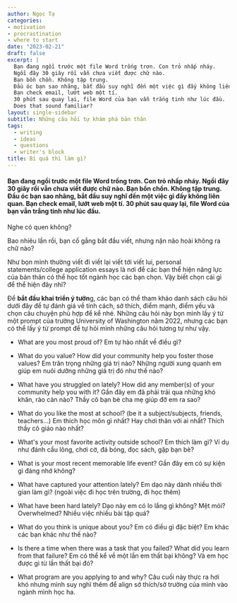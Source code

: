 ```yaml
---
author: Ngọc Tạ
categories:
- motivation
- procrastination
- where to start
date: "2023-02-21"
draft: false 
excerpt: |
  Bạn đang ngồi trước một file Word trống trơn. Con trỏ nhấp nháy. 
  Ngồi đây 30 giây rồi vẫn chưa viết được chữ nào.
  Bạn bồn chồn. Không tập trung.
  Đầu óc bạn sao nhãng, bắt đầu suy nghĩ đến một việc gì đấy không liên quan.
  Bạn check email, lướt web một tí. 
  30 phút sau quay lại, file Word của bạn vẫn trắng tinh như lúc đầu.
  Does that sound familiar?
layout: single-sidebar
subtitle: Những câu hỏi tự khám phá bản thân
tags:
  - writing
  - ideas
  - questions
  - writer's block
title: Bí quá thì làm gì? 
---
```


#### Bạn đang ngồi trước một file Word trống trơn. Con trỏ nhấp nháy. Ngồi đây 30 giây rồi vẫn chưa viết được chữ nào. Bạn bồn chồn. Không tập trung. Đầu óc bạn sao nhãng, bắt đầu suy nghĩ đến một việc gì đấy không liên quan. Bạn check email, lướt web một tí. 30 phút sau quay lại, file Word của bạn vẫn trắng tinh như lúc đầu.

Nghe có quen không?

Bao nhiêu lần rồi, bạn cố gắng bắt đầu viết, nhưng nặn não hoài không ra chữ nào?

Như bọn mình thường viết đi viết lại viết tới viết lui, personal statements/college application essays là nơi để các bạn thể hiện năng lực của bản thân có thể học tốt ngành học các bạn chọn.
Vậy biết chọn cái gì để thể hiện đây nhỉ?

Để **bắt đầu khai triển ý tưởn**g, các bạn có thể tham khảo danh sách câu hỏi dưới đây để tự đánh giá về tính cách, sở thích, điểm mạnh, điểm yếu và chọn câu chuyện phù hợp để kể nhé.
Những câu hỏi này bọn mình lấy ý từ một prompt của trường University of Washington năm 2022, nhưng các bạn có thể lấy ý từ prompt để tự hỏi mình những câu hỏi tương tự như vậy.

-   What are you most proud of?
    Em tự hào nhất về điều gì?

-   What do you value?
    How did your community help you foster those values?
    Em trân trọng những giá trị nào?
    Những người xung quanh em giúp em nuôi dưỡng những giá trị đó như thế nào?

-   What have you struggled on lately?
    How did any member(s) of your community help you with it?
    Gần đây em đã phải trải qua những khó khăn, rào cản nào?
    Thầy cô bạn bè cha mẹ giúp đỡ em ra sao?

-   What do you like the most at school?
    (be it a subject/subjects, friends, teachers...) Em thích học môn gì nhất?
    Hay chơi thân với ai nhất?
    Thích thầy cô giáo nào nhất?

-   What's your most favorite activity outside school?
    Em thích làm gì?
    Ví dụ như đánh cầu lông, chơi cờ, đá bóng, đọc sách, gặp bạn bè?

-   What is your most recent memorable life event?
    Gần đây em có sự kiện gì đáng nhớ không?

-   What have captured your attention lately?
    Em dạo này dành nhiều thời gian làm gì?
    (ngoài việc đi học trên trường, đi học thêm)

-   What have been hard lately?
    Dạo này em có lo lắng gì không?
    Mệt mỏi?
    Overwhelmed?
    Nhiều việc nhiều bài tập quá?

-   What do you think is unique about you?
    Em có điều gì đặc biệt?
    Em khác các bạn khác như thế nào?

-   Is there a time when there was a task that you failed?
    What did you learn from that failure?
    Em có thể kể về một lần em thất bại không?
    Và em học được gì từ lần thất bại đó?

-   What program are you applying to and why?
    Câu cuối này thực ra hơi khó nhưng mình suy nghĩ thêm để align sở thích/sở trường của mình vào ngành mình học ha.

